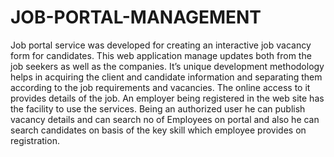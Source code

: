 # JOB-PORTAL-MANAGEMENT

Job portal service was developed for creating an interactive job vacancy form for candidates. This web application manage updates both from the job seekers as well as the companies. It’s unique development methodology helps in acquiring the client and candidate information and separating them according to the job requirements and vacancies. The online access to it provides details of the job. An employer being registered in the web site has the facility to use the services. Being an authorized user he can publish vacancy details and can search no of Employees on portal and also he can search candidates on basis of the key skill which employee provides on registration.
